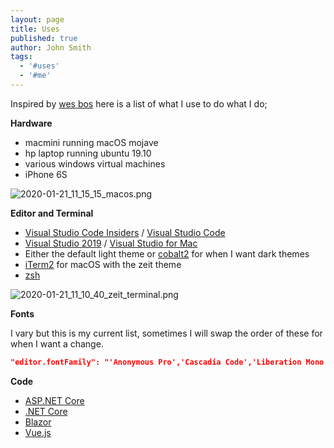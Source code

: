 ```yaml
---
layout: page
title: Uses
published: true
author: John Smith
tags:
  - '#uses'
  - '#me'
---
```


Inspired by [wes bos](https://wesbos.com/uses/) here is a list of what I use to do what I do; 

**Hardware**

- macmini running macOS mojave
- hp laptop running ubuntu 19.10 
- various windows virtual machines
- iPhone 6S

![2020-01-21_11_15_15_macos.png]({{site.baseurl}}/media/2020-01-21_11_15_15_macos.png)


**Editor and Terminal**

- [Visual Studio Code Insiders](https://code.visualstudio.com/insiders/) / [Visual Studio Code](https://code.visualstudio.com)
- [Visual Studio 2019](https://visualstudio.microsoft.com) / [Visual Studio for Mac](https://visualstudio.microsoft.com/vs/mac/)
- Either the default light theme or [cobalt2](https://github.com/wesbos/cobalt2-vscode) for when I want dark themes
- [iTerm2](https://iterm2.com) for macOS with the zeit theme
- [zsh](https://ohmyz.sh)

![2020-01-21_11_10_40_zeit_terminal.png]({{site.baseurl}}/media/2020-01-21_11_10_40_zeit_terminal.png)


**Fonts** 

I vary but this is my current list, sometimes I will swap the order of these for when I want a change.

```json
"editor.fontFamily": "'Anonymous Pro','Cascadia Code','Liberation Mono', 'Anonymous Pro', SFMono-Regular, Consolas, 'Dank Mono','Fira Code','Source Code Pro', Menlo, Monaco, 'Courier New', monospace",
```

**Code**

- [ASP.NET Core](https://docs.microsoft.com/en-us/aspnet/core/?view=aspnetcore-3.1)
- [.NET Core](https://dotnet.microsoft.com)
- [Blazor](https://dotnet.microsoft.com/apps/aspnet/web-apps/blazor)
- [Vue.js](https://vuejs.org)